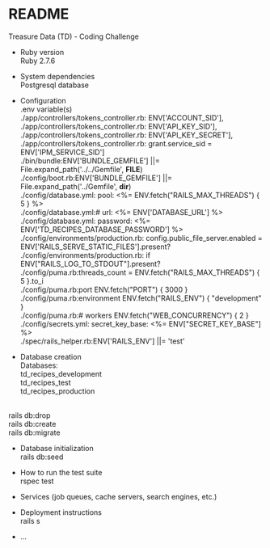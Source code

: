# README

Treasure Data (TD) - Coding Challenge

* Ruby version
<br> Ruby 2.7.6

* System dependencies
<br> Postgresql database

* Configuration
<br>.env variable(s)
<br>./app/controllers/tokens_controller.rb:      ENV['ACCOUNT_SID'],
<br>./app/controllers/tokens_controller.rb:      ENV['API_KEY_SID'],
<br>./app/controllers/tokens_controller.rb:      ENV['API_KEY_SECRET'],
<br>./app/controllers/tokens_controller.rb:    grant.service_sid = ENV['IPM_SERVICE_SID']
<br>./bin/bundle:ENV['BUNDLE_GEMFILE'] ||= File.expand_path('../../Gemfile', __FILE__)
<br>./config/boot.rb:ENV['BUNDLE_GEMFILE'] ||= File.expand_path('../Gemfile', __dir__)
<br>./config/database.yml:  pool: <%= ENV.fetch("RAILS_MAX_THREADS") { 5 } %>
<br>./config/database.yml:#     url: <%= ENV['DATABASE_URL'] %>
<br>./config/database.yml:  password: <%= ENV['TD_RECIPES_DATABASE_PASSWORD'] %>
<br>./config/environments/production.rb:  config.public_file_server.enabled = ENV['RAILS_SERVE_STATIC_FILES'].present?
<br>./config/environments/production.rb:  if ENV["RAILS_LOG_TO_STDOUT"].present?
<br>./config/puma.rb:threads_count = ENV.fetch("RAILS_MAX_THREADS") { 5 }.to_i
<br>./config/puma.rb:port        ENV.fetch("PORT") { 3000 }
<br>./config/puma.rb:environment ENV.fetch("RAILS_ENV") { "development" }
<br>./config/puma.rb:# workers ENV.fetch("WEB_CONCURRENCY") { 2 }
<br>./config/secrets.yml:  secret_key_base: <%= ENV["SECRET_KEY_BASE"] %>
<br>./spec/rails_helper.rb:ENV['RAILS_ENV'] ||= 'test'


* Database creation
<br> Databases:
<br> td_recipes_development
<br> td_recipes_test
<br> td_recipes_production

<br> rails db:drop
<br> rails db:create
<br> rails db:migrate

* Database initialization
<br> rails db:seed

* How to run the test suite
<br> rspec test

* Services (job queues, cache servers, search engines, etc.)

* Deployment instructions
<br> rails s

* ...
